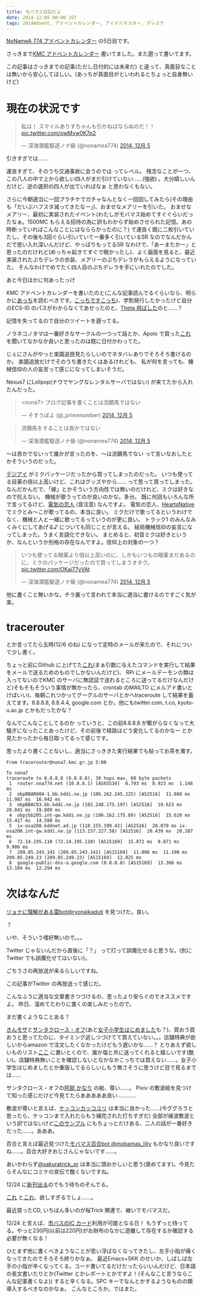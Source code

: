 ```yaml
---
title: モバマス日記だよ
date: 2014-12-05 00:00 JST
tags: 2014Advent, アドベントカレンダー, アイドルマスター, デレステ
---
```


[NoNameA 774 アドベントカレンダー](/blog/2014/12/01/advent.html) の5日目です。

さっきまで[KMC アドベントカレンダー](/blog/2014/12/06/kmc-advent.html) 書いてました。また遡って書いてます。

この記事はさっきまでの記事(ただし日付的には未来だ) と違って、真面目なことは無いから安心してほしい。(あっちが真面目がといわれるとちょっと自身無いけど)

# 現在の状況です

<blockquote class="twitter-tweet" lang="ja"><p>私は！ スマイルありすちゃんも引かねばならぬのだ！！ <a href="http://t.co/owMvw0K7p2">pic.twitter.com/owMvw0K7p2</a></p>&mdash; 深海潜艦駆逐ノナ級 (@nonamea774) <a href="https://twitter.com/nonamea774/status/540900591866626048">2014, 12月 5</a></blockquote>
<script async src="//platform.twitter.com/widgets.js" charset="utf-8"></script>

引きすぎでは……

運良すぎて、そのうち交通事故に会うのでは ってレベル。
残念なことが一つ、この八人の中で上から欲しい四人がまだ引けていない……(強欲) 。大分嬉しいんだけど、逆の選択の四人が出ていればなぁ と思わなくもない。

さらに今朝適当に一回プラチケでガチャなんとなく一回回してみたら(その理由も「だいぶハフスタ減ってきたなー」)、おませなメアリーを引いた。
おませなメアリー、最初に実装されたイベント(わたしがモバマス始めてすぐぐらいだったなぁ。1500MC もらえる招待の為に訳もわからず始めさせられた記憶。あの時断っていればこんなことにはなららかったのに？) で運良く既に二枚引いていたし、その後も3回ぐらい引いていて一番多く引いているSR なのでなんだかんだで思い入れ深いんだけど、やっぱりもってるSR なわけで、「あーまたかー」と思ったのだけれど(めっちゃ起きてすぐで眠かったし)、よく画面を見ると、最近実装されたぷちデレラの衣装、メアリーのぷちデレラがもらえるようになっていた。
そんなわけでめでたく四人目のぷちデレラを手にいれたのでした。

あと今日ほかに何あったっけ

KMC アドベントカレンダーを書いたのと(こんな記事読んでるぐらいなら、明らかに[あっち](/blog/2014/12/06/kmc-advent.html)を読むべきです。[こっちですこっち](/blog/2014/12/06/kmc-advent.html))、学割発行したかったけど自分のECS-ID のパスがわからなくてあせったのと、[Theta 飛ばした](http://joodle.tumblr.com/post/104408406270/flying-theta-camera)のと……？

記憶を失ってるので自分のツイートを遡ってる。

ノラネコノタマは一番好きなサークルの一つって話とか、Apolo で買った[これ](https://klamnop.booth.pm/items/60358) を聞いてなかなか良いと思ったのは既に日付かわってた。

じぇにさんがやっと楽園追放見たらしいのでネタバレありでそろそろ書けるのか。
楽園追放だけでそのうち書きたくはあるけれども、
私が何を言っても、機械信仰の人の妄言って感じになってしまいそうだ。

Nexus7 にLolipop(ナウでヤングなレンタルサーバではない) が来てたから入れたんだった。

<blockquote class="twitter-tweet" lang="ja"><p>&lt;nona7&gt; ブログ記事を書くことは流鏑馬ではない</p>&mdash; そすうぽよ (@_primenumber) <a href="https://twitter.com/_primenumber/status/540831305294815232">2014, 12月 5</a></blockquote>

<blockquote class="twitter-tweet" lang="ja"><p>流鏑馬をすることは吝かではない</p>&mdash; 深海潜艦駆逐ノナ級 (@nonamea774) <a href="https://twitter.com/nonamea774/status/540831502464872450">2014, 12月 5</a></blockquote>

〜は吝かでないって誰かが言ったのを、〜は流鏑馬でない って言いなおしたとかそういうのだった。

[デジアイ](http://jp.rohto.com/digieye/) がミクパッケージだったから買ってしまったのだった。
いつも使ってる目薬の倍以上高いけど、これはグッズやから…… って思って買ってしまった。
なんだかんだで、「嫁」とかそういう方向性では無いのだけれど、ミクは好きなので抗えない。
機械が歌うってのが良いのかな。多分。
既に何回もいろんな所で言ってるけど、[電気の恋人](http://www.sham.jp/studio/sound/denki/index.shtml) (音注意) なんですよ。
電気の恋人、[HeartsNative](http://www.enterbrain.co.jp/magical-cute/sp/heartsnative/) でミクとみ〜こが歌ってるの、本当に良い。
ミクだけで歌ってるというわけでなく、機械と人と一緒に歌ってるっていうのが更に良い。
トラック1 のみんなみくみくにしてあげる♪ についても同じことが言える。
結局機械信仰の妄言になってしまった。うまく言語化できない。
まとめると、初音ミクは好きというか、なんというか別格の存在なんですよ。信仰上の対象の一つ？

<blockquote class="twitter-tweet" lang="ja"><p>いつも使ってる眼薬より倍以上高いのに、しかもいつもの眼薬まだあるのに、ミクのパッケージだったので買ってしまうオタク。 <a href="http://t.co/OKai77yVAt">pic.twitter.com/OKai77yVAt</a></p>&mdash; 深海潜艦駆逐ノナ級 (@nonamea774) <a href="https://twitter.com/nonamea774/status/540793580567023616">2014, 12月 5</a></blockquote>

他に書くこと無いかな。チラ裏って言われて本当に適当に書けるのですごく気が楽。

# tracerouter

とか言ってたら五時(12/6 のね) になって定時のメールが来たので、それについて少し書く。

ちょっと前にGithub に上げてた[これ](https://github.com/nna774/tracerouter)(まぁ引数に与えたコマンドを実行して結果をメールで送るためのものでしかないんだけど)、
RPi にメールデーモンの類は入ってないのでKMC のサーバに無認証で送れるところに送ってるだけなんだけど(そもそもそういう事情が無かったら、crontab のMAILTO にメルアド書いとけばいい)、毎朝これつかってグーグルのサーバとかへtraceroute して結果を蓄えてます。8.8.8.8, 8.8.4.4, google.com とか。他にもtwitter.com, t.co, kyoto-u.ac.jp とかもだったかな？

なんでこんなことしてるのか っていうと、この前8.8.8.8 が繋がらなくなって大騒ぎになったことあったけど、その前後で経路はどう変化してるのかなー とか見たかったから毎日取ってるって感じです。

思ったより書くことないし、適当にさっききた実行結果でも貼ってお茶を濁す。

    From tracerouter@nona7.kmc.gr.jp 5:00 
    
    To nona7 
    traceroute to 8.8.8.8 (8.8.8.8), 30 hops max, 60 byte packets
     1  router.nna774.net (10.8.8.1) [AS65534]  0.793 ms  0.923 ms  1.146 ms
     2  obpBBAR004-1.bb.kddi.ne.jp (106.162.245.225) [AS2516]  11.888 ms  11.987 ms  16.942 ms
     3  obpBBAC03.bb.kddi.ne.jp (182.248.175.197) [AS2516]  19.623 ms  20.041 ms  19.809 ms
     4  obpjbb205.int-gw.kddi.ne.jp (106.162.175.89) [AS2516]  15.620 ms  15.417 ms  14.580 ms
     5  ix-osa208.kddnet.ad.jp (118.155.199.42) [AS2516]  20.070 ms ix-osa208.int-gw.kddi.ne.jp (113.157.227.58) [AS2516]  20.439 ms  20.207 ms
     6  72.14.195.110 (72.14.195.110) [AS15169]  15.872 ms  9.871 ms  9.986 ms
     7  209.85.243.141 (209.85.243.141) [AS15169]  11.096 ms  11.198 ms 209.85.249.23 (209.85.249.23) [AS15169]  12.025 ms
     8  google-public-dns-a.google.com (8.8.8.8) [AS15169]  13.306 ms  13.104 ms  12.294 ms

# 次はなんだ

[リョナに理解がある雷bot@ryonaikaduti](https://twitter.com/ryonaikaduti)
を見つけた。良い。

？

いや、そういう嗜好無いので。。。

Twitter じゃないんだから直後に「？」 って打って誤魔化せると思うな。(別にTwitter でも誤魔化せてはいない)。

ごちうさの再放送が来るらしいですね。

この記事がTwitter の再放送って感じだ。

こんなふうに適当な文章書きつづけるの、思ったより安らぐのでオススメですよ。
昨日、溜めてたわりに書くの楽しみだったので。

まだ書くようなことある？

[きんモザ](http://www.amazon.co.jp/dp/4832244973)と[サンタクロース・オフ](http://www.amazon.co.jp/dp/483224499X)(あと[女子小学生はじめました](http://www.amazon.co.jp/dp/4592141717)も？)、買おう買おうと思ってたのに、タイミング逃しつづけてて買えていない。。。店舗特典が欲しいからamazon で注文したくなかったけどもう遅いかな……？
とりあえず欲しいものリスト[ここ](http://www.amazon.co.jp/registry/wishlist/1BXEUWO6IYT1Y) に置いとくので、誰か塩と共に送ってくれると嬉しいです(酷い)。店舗特典無いことを確認しないとなかなかこっちでは買えない……。女子小学生はじめましたとか重版してるらしいしもう無さそうに思うけど目で見るまでは……

サンタクロース・オフの[阿部 かなり](http://www.pixiv.net/member.php?id=2816762) の絵、尊い……。
Pixiv の敷波絵を見つけて知った感じだけど今見てたらあああああ良い…………

敷波が尊いと言えば、[ケッコンカッコユリ](http://www.pixiv.net/member_illust.php?mode=medium&illust_id=45314612) は本当に良かった……(今ググろうと思ったら、ケッコンまで入れたらもう補完された打ちすぎだ)
全部が綾波敷波という訳ではないけど[このサンプル](http://www.pixiv.net/member_illust.php?mode=medium&illust_id=45309970) にもちょっとだけある、二人の話が一番好きだった……。あああ。

百合と言えば最近見つけた[モバマス百合bot @mobamas_liliy](https://twitter.com/mobamas_liliy) もかなり良いですね……。百合大好きおじさんじゃないです……。

あいかわらず[@sakuratrick_pr](https://twitter.com/sakuratrick_pr) は本当に頭おかしいと思う(褒めてます)。今見たらそんなにコミケの宣伝で酷くないですね。

12/24 に[新刊出る](http://blog.livedoor.jp/geek/archives/51459439.html)のでもう待ちのぞんでる。

[これ](http://www.hobby-wave.com/LINE_UP/kanseihin/2015/haruka/index.html) と[これ](http://www.hobby-wave.com/LINE_UP/kanseihin/2015/yuu/index.html)、欲しすぎるでしょ……。

最近買ったCD, いちばん多いのが桜Trick 関連で、継いでモバマスだ。

12/24 と言えば、[市バスのIC カード](http://www.city.kyoto.lg.jp/kotsu/page/0000172294.html)利用が可能となる日！ もうずっと待ってる。やっと230円(以前は220円)がお財布のなかに遊離して存在するか確認する必要が無くなる！

ひとまず他に書くべきようなことが思い浮ばなくなってきたし、左手小指が痛くなってきたのでそろそろ終りかなぁ。
最近Emacs+SKK のせいか、しばしば左手の小指が辛くなってくる。コード書いてるだけだったらいいんだけど、日本語の長文書いたりとか(Twitter とかレポートとかですよ！(そんなこと言うならこんな記事書くなよ)) すると辛くなる。SPC キーでなんとかするようなものの類導入するべきなのかなぁ。
こんなところか。ではまた。
